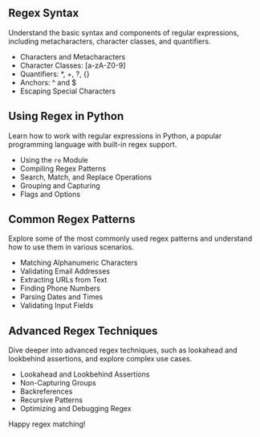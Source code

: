 ## Regex Syntax

Understand the basic syntax and components of regular expressions, including metacharacters, character classes, and quantifiers.

- Characters and Metacharacters
- Character Classes: [a-zA-Z0-9]
- Quantifiers: *, +, ?, {}
- Anchors: ^ and $
- Escaping Special Characters

## Using Regex in Python

Learn how to work with regular expressions in Python, a popular programming language with built-in regex support.

- Using the `re` Module
- Compiling Regex Patterns
- Search, Match, and Replace Operations
- Grouping and Capturing
- Flags and Options

## Common Regex Patterns

Explore some of the most commonly used regex patterns and understand how to use them in various scenarios.

- Matching Alphanumeric Characters
- Validating Email Addresses
- Extracting URLs from Text
- Finding Phone Numbers
- Parsing Dates and Times
- Validating Input Fields

## Advanced Regex Techniques

Dive deeper into advanced regex techniques, such as lookahead and lookbehind assertions, and explore complex use cases.

- Lookahead and Lookbehind Assertions
- Non-Capturing Groups
- Backreferences
- Recursive Patterns
- Optimizing and Debugging Regex

Happy regex matching!

